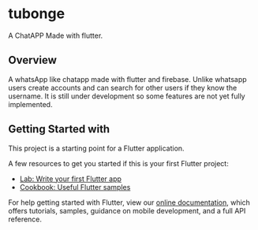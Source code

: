 # tubonge

A ChatAPP Made with flutter.

## Overview

A whatsApp like chatapp made with flutter and firebase.
Unlike whatsapp users create accounts and can search for other users if they know the username.
It is still under development so some features are not yet fully implemented.


## Getting Started with

This project is a starting point for a Flutter application.

A few resources to get you started if this is your first Flutter project:

- [Lab: Write your first Flutter app](https://flutter.io/docs/get-started/codelab)
- [Cookbook: Useful Flutter samples](https://flutter.io/docs/cookbook)

For help getting started with Flutter, view our 
[online documentation](https://flutter.io/docs), which offers tutorials, 
samples, guidance on mobile development, and a full API reference.
